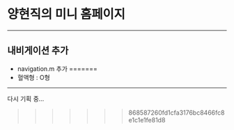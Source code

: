 # 양현직의 미니 홈페이지

---

## 내비게이션 추가
- navigation.m 추가
=======
- 혈액형 : O형
---

다시 기획 중...
>>>>>>> 868587260fd1cfa3176bc8466fc8e1c1e1fe81d8
